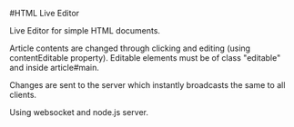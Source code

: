 #HTML Live Editor

Live Editor for simple HTML documents.

Article contents are changed through clicking and editing (using contentEditable property).
Editable elements must be of class "editable" and inside article#main.

Changes are sent to the server which instantly broadcasts the same to all clients.

Using websocket and node.js server.


